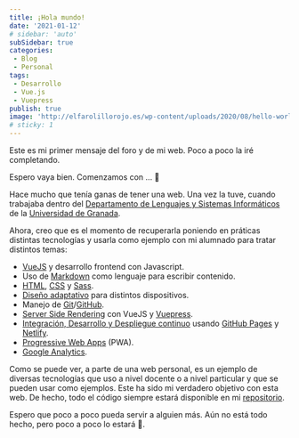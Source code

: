 ```yaml
---
title: ¡Hola mundo!
date: '2021-01-12'
# sidebar: 'auto'
subSidebar: true
categories:
 - Blog
 - Personal
tags:
 - Desarrollo
 - Vue.js
 - Vuepress
publish: true
image: 'http://elfarolillorojo.es/wp-content/uploads/2020/08/hello-world-1024x544.png'
# sticky: 1
---
```

Este es mi primer mensaje del foro y de mi web. Poco a poco la iré completando.

Espero vaya bien. Comenzamos con ... 🙂 

<!-- more -->

Hace mucho que tenía ganas de tener una web. Una vez la tuve, cuando trabajaba dentro del [Departamento de Lenguajes y Sistemas Informáticos](https://lsi.ugr.es/lsi/) de la [Universidad de Granada](https://ugr.es). 

Ahora, creo que es el momento de recuperarla poniendo en práticas distintas tecnologías y usarla como ejemplo con mi alumnado para tratar distintos temas: 
- [VueJS](https://vuejs.org/) y desarrollo frontend con Javascript.
- Uso de [Markdown](https://markdown.es/) como lenguaje para escribir contenido.
- [HTML](https://developer.mozilla.org/es/docs/Web/HTML), [CSS](https://developer.mozilla.org/es/docs/Web/CSS) y [Sass](https://sass-lang.com/).
- [Diseño adaptativo](https://www.aeuroweb.com/que-es-diseno-responsive/) para distintos dispositivos.
- Manejo de [Git](https://git-scm.com/)/[GitHub](https://github.com/).
- [Server Side Rendering](https://ssr.vuejs.org/) con VueJS y [Vuepress](https://vuepress.vuejs.org/).
- [Integración, Desarrollo y Despliegue continuo](https://www.viewnext.com/integracion-continua/) usando [GitHub Pages](https://pages.github.com/) y [Netlify](https://www.netlify.com/).
- [Progressive Web Apps](https://developer.mozilla.org/es/docs/Web/Progressive_web_apps) (PWA).
- [Google Analytics](https://www.ciudadano2cero.com/que-es-google-analytics/).

Como se puede ver, a parte de una web personal, es un ejemplo de diversas tecnologías que uso a nivel docente o a nivel particular y que se pueden usar como ejemplos. Este ha sido mi verdadero objetivo con esta web. De hecho, todo el código siempre estará disponible en mi [repositorio](https://github.com/joseluisgs).

Espero que poco a poco pueda servir a alguien más. Aún no está todo hecho, pero poco a poco lo estará :muscle:.

